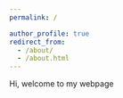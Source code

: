 ```yaml
---
permalink: /

author_profile: true
redirect_from: 
  - /about/
  - /about.html
---
```



Hi, welcome to my webpage

